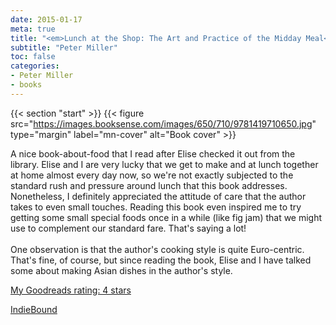 ```yaml
---
date: 2015-01-17
meta: true
title: "<em>Lunch at the Shop: The Art and Practice of the Midday Meal</em>"
subtitle: "Peter Miller"
toc: false
categories:
- Peter Miller
- books
---
```


{{< section "start" >}}
{{< figure src="https://images.booksense.com/images/650/710/9781419710650.jpg" type="margin" label="mn-cover" alt="Book cover" >}}

A nice book-about-food that I read after Elise checked it out from the library. Elise and I are very lucky that we get to make and at lunch together at home almost every day now, so we're not exactly subjected to the standard rush and pressure around lunch that this book addresses. Nonetheless, I definitely appreciated the attitude of care that the author takes to even small touches. Reading this book even inspired me to try getting some small special foods once in a while (like fig jam) that we might use to complement our standard fare. That's saying a lot! <br /><br />One observation is that the author's cooking style is quite Euro-centric. That's fine, of course, but since reading the book, Elise and I have talked some about making Asian dishes in the author's style.

[My Goodreads rating: 4 stars](https://www.goodreads.com/review/show/1174056326)  

[IndieBound](https://www.indiebound.org/book/9781419710650)
